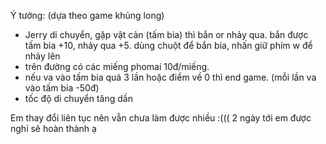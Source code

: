 Ý tưởng: (dựa theo game khủng long)
- Jerry di chuyển, gặp vật cản (tấm bia) thì bắn or nhảy qua. bắn được tấm bia +10, nhảy qua +5. 
      dùng chuột để bắn bia, nhấn giữ phím w để nhảy lên
- trên đường có các miếng phomai 10đ/miếng.
- nếu va vào tấm bia quá 3 lần hoặc điểm về 0 thì end game. (mỗi lần va vào tấm bia -50đ)
- tốc độ di chuyển tăng dần

Em thay đổi liên tục nên vẫn chưa làm được nhiều :((( 2 ngày tới em được nghỉ sẽ hoàn thành ạ
